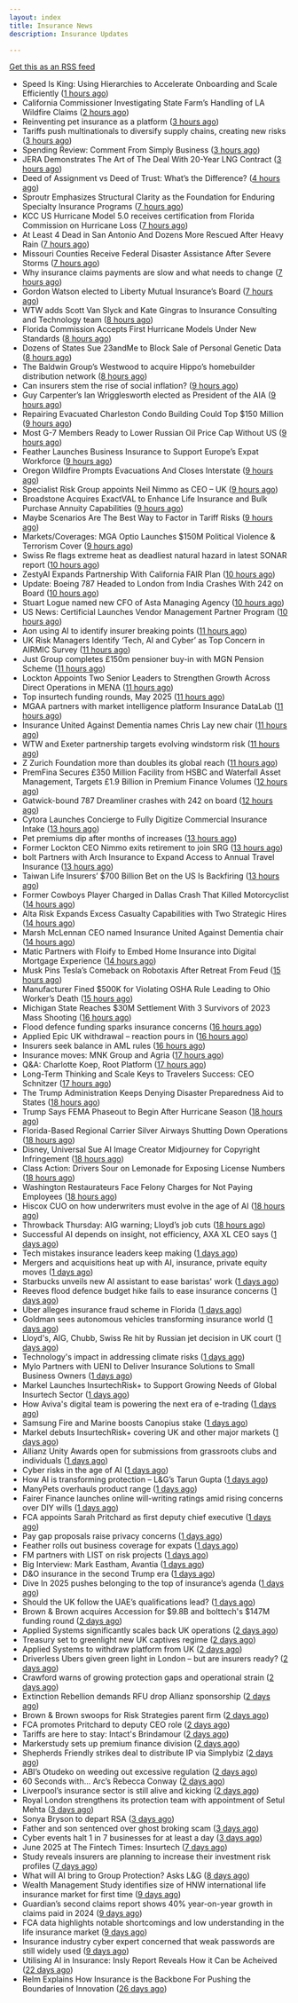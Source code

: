 ```yaml
---
layout: index
title: Insurance News
description: Insurance Updates

---
```


[Get this as an RSS feed](/insurance.rss)

<!-- news_marker starts -->
- Speed Is King: Using Hierarchies to Accelerate Onboarding and Scale Efficiently ([1 hours ago](https://www.insurancejournal.com/blogs/agentsync/2025/06/12/827547.htm))
- California Commissioner Investigating State Farm’s Handling of LA Wildfire Claims ([2 hours ago](https://www.insurancejournal.com/news/west/2025/06/12/827538.htm))
- Reinventing pet insurance as a platform ([3 hours ago](https://www.dig-in.com/opinion/reinventing-pet-insurance-as-a-platform))
- Tariffs push multinationals to diversify supply chains, creating new risks ([3 hours ago](https://www.insurancebusinessmag.com/uk/news/breaking-news/tariffs-push-multinationals-to-diversify-supply-chains-creating-new-risks-538920.aspx))
- Spending Review: Comment From Simply Business ([3 hours ago](https://insurance-edge.net/2025/06/12/spending-review-comment-from-simply-business/))
- JERA Demonstrates The Art of The Deal With 20-Year LNG Contract ([3 hours ago](https://insurance-edge.net/2025/06/12/jera-demonstrates-the-art-of-the-deal-with-20-year-lng-contract/))
- Deed of Assignment vs Deed of Trust: What’s the Difference? ([4 hours ago](https://insurance-edge.net/2025/06/12/deed-of-assignment-vs-deed-of-trust-whats-the-difference/))
- Sproutr Emphasizes Structural Clarity as the Foundation for Enduring Specialty Insurance Programs ([7 hours ago](https://www.insurtechinsights.com/sproutr-emphasizes-structural-clarity-as-the-foundation-for-enduring-specialty-insurance-programs/))
- KCC US Hurricane Model 5.0 receives certification from Florida Commission on Hurricane Loss ([7 hours ago](https://www.reinsurancene.ws/kcc-us-hurricane-model-5-0-receives-certification-from-florida-commission-on-hurricane-loss/))
- At Least 4 Dead in San Antonio And Dozens More Rescued After Heavy Rain ([7 hours ago](https://www.insurancejournal.com/news/southcentral/2025/06/12/827404.htm))
- Missouri Counties Receive Federal Disaster Assistance After Severe Storms ([7 hours ago](https://www.insurancejournal.com/news/midwest/2025/06/12/827400.htm))
- Why insurance claims payments are slow and what needs to change ([7 hours ago](https://www.dig-in.com/opinion/why-insurance-claims-payments-are-slow-what-needs-to-change))
- Gordon Watson elected to Liberty Mutual Insurance’s Board ([7 hours ago](https://www.reinsurancene.ws/tim-sweeney-elected-to-liberty-mutual-insurances-board/))
- WTW adds Scott Van Slyck and Kate Gingras to Insurance Consulting and Technology team ([8 hours ago](https://www.reinsurancene.ws/wtw-adds-scott-van-slyck-and-kate-gingras-to-insurance-consulting-and-technology-team/))
- Florida Commission Accepts First Hurricane Models Under New Standards ([8 hours ago](https://www.insurancejournal.com/news/southeast/2025/06/12/827376.htm))
- Dozens of States Sue 23andMe to Block Sale of Personal Genetic Data ([8 hours ago](https://www.insurancejournal.com/news/national/2025/06/12/827372.htm))
- The Baldwin Group’s Westwood to acquire Hippo’s homebuilder distribution network ([8 hours ago](https://www.reinsurancene.ws/the-baldwin-groups-westwood-to-acquire-hippos-homebuilder-distribution-network/))
- Can insurers stem the rise of social inflation? ([9 hours ago](https://www.dig-in.com/news/can-insurers-stem-the-rise-of-social-inflation))
- Guy Carpenter’s Ian Wrigglesworth elected as President of the AIA ([9 hours ago](https://www.reinsurancene.ws/guy-carpenters-ian-wrigglesworth-elected-as-president-of-the-aia/))
- Repairing Evacuated Charleston Condo Building Could Top $150 Million ([9 hours ago](https://www.insurancejournal.com/news/southeast/2025/06/12/827357.htm))
- Most G-7 Members Ready to Lower Russian Oil Price Cap Without US ([9 hours ago](https://www.insurancejournal.com/news/international/2025/06/12/827354.htm))
- Feather Launches Business Insurance to Support Europe’s Expat Workforce ([9 hours ago](https://www.insurtechinsights.com/feather-launches-business-insurance-to-support-europes-expat-workforce/))
- Oregon Wildfire Prompts Evacuations And Closes Interstate ([9 hours ago](https://www.insurancejournal.com/news/west/2025/06/12/827351.htm))
- Specialist Risk Group appoints Neil Nimmo as CEO – UK ([9 hours ago](https://www.reinsurancene.ws/specialist-risk-group-appoints-neil-nimmo-as-ceo-uk/))
- Broadstone Acquires ExactVAL to Enhance Life Insurance and Bulk Purchase Annuity Capabilities ([9 hours ago](https://www.insurtechinsights.com/broadstone-acquires-exactval-to-enhance-life-insurance-and-bulk-purchase-annuity-capabilities/))
- Maybe Scenarios Are The Best Way to Factor in Tariff Risks ([9 hours ago](https://insurance-edge.net/2025/06/12/maybe-scenarios-are-the-best-way-to-factor-in-tariff-risks/))
- Markets/Coverages: MGA Optio Launches $150M Political Violence & Terrorism Cover ([9 hours ago](https://www.insurancejournal.com/news/international/2025/06/12/827342.htm))
- Swiss Re flags extreme heat as deadliest natural hazard in latest SONAR report ([10 hours ago](https://www.reinsurancene.ws/swiss-re-flags-extreme-heat-as-deadliest-natural-hazard-in-latest-sonar-report/))
- ZestyAI Expands Partnership With California FAIR Plan ([10 hours ago](https://insurance-edge.net/2025/06/12/zestyai-expands-partnership-with-california-fair-plan/))
- Update: Boeing 787 Headed to London from India Crashes With 242 on Board ([10 hours ago](https://www.insurancejournal.com/news/international/2025/06/12/827319.htm))
- Stuart Logue named new CFO of Asta Managing Agency ([10 hours ago](https://www.reinsurancene.ws/stuart-logue-named-new-cfo-of-asta-managing-agency/))
- US News: Certificial Launches Vendor Management Partner Program ([10 hours ago](https://insurance-edge.net/2025/06/12/us-news-certificial-launches-vendor-management-partner-program/))
- Aon using AI to identify insurer breaking points ([11 hours ago](https://www.postonline.co.uk/commercial/7957931/aon-using-ai-to-identify-insurer-breaking-points))
- UK Risk Managers Identify ‘Tech, AI and Cyber’ as Top Concern in AIRMIC Survey ([11 hours ago](https://www.insurancejournal.com/news/international/2025/06/12/827323.htm))
- Just Group completes £150m pensioner buy-in with MGN Pension Scheme ([11 hours ago](https://www.reinsurancene.ws/just-group-completes-150m-pensioner-buy-in-with-mgn-pension-scheme/))
- Lockton Appoints Two Senior Leaders to Strengthen Growth Across Direct Operations in MENA ([11 hours ago](https://www.insurtechinsights.com/lockton-appoints-two-senior-leaders-to-strengthen-growth-across-direct-operations-in-mena/))
- Top insurtech funding rounds, May 2025 ([11 hours ago](https://www.dig-in.com/news/top-insurtech-funding-rounds-may-2025))
- MGAA partners with market intelligence platform Insurance DataLab ([11 hours ago](https://www.reinsurancene.ws/mgaa-partners-with-market-intelligence-platform-insurance-datalab/))
- Insurance United Against Dementia names Chris Lay new chair ([11 hours ago](https://www.insurancebusinessmag.com/uk/news/non-profits/insurance-united-against-dementia-names-chris-lay-new-chair-538848.aspx))
- WTW and Exeter partnership targets evolving windstorm risk ([11 hours ago](https://www.insurancebusinessmag.com/uk/news/breaking-news/wtw-and-exeter-partnership-targets-evolving-windstorm-risk-538847.aspx))
- Z Zurich Foundation more than doubles its global reach ([11 hours ago](https://www.insurancebusinessmag.com/uk/news/non-profits/z-zurich-foundation-more-than-doubles-its-global-reach-538846.aspx))
- PremFina Secures £350 Million Facility from HSBC and Waterfall Asset Management, Targets £1.9 Billion in Premium Finance Volumes ([12 hours ago](https://www.insurtechinsights.com/premfina-secures-350-million-facility-from-hsbc-and-waterfall-asset-management-targets-1-9-billion-in-premium-finance-volumes/))
- Gatwick-bound 787 Dreamliner crashes with 242 on board ([12 hours ago](https://www.insurancebusinessmag.com/uk/news/breaking-news/gatwickbound-787-dreamliner-crashes-with-242-on-board-538840.aspx))
- Cytora Launches Concierge to Fully Digitize Commercial Insurance Intake ([13 hours ago](https://www.insurtechinsights.com/cytora-launches-concierge-to-fully-digitize-commercial-insurance-intake/))
- Pet premiums dip after months of increases ([13 hours ago](https://www.postonline.co.uk/personal/7957929/pet-premiums-dip-after-months-of-increases))
- Former Lockton CEO Nimmo exits retirement to join SRG ([13 hours ago](https://www.postonline.co.uk/news/7957930/former-lockton-ceo-nimmo-exits-retirement-to-join-srg))
- bolt Partners with Arch Insurance to Expand Access to Annual Travel Insurance ([13 hours ago](https://www.insurtechinsights.com/bolt-partners-with-arch-insurance-to-expand-access-to-annual-travel-insurance/))
- Taiwan Life Insurers’ $700 Billion Bet on the US Is Backfiring ([13 hours ago](https://www.insurancejournal.com/news/international/2025/06/12/827304.htm))
- Former Cowboys Player Charged in Dallas Crash That Killed Motorcyclist ([14 hours ago](https://www.insurancejournal.com/news/southcentral/2025/06/12/827074.htm))
- Alta Risk Expands Excess Casualty Capabilities with Two Strategic Hires ([14 hours ago](https://www.insurancejournal.com/services/newswire/2025/06/12/827089.htm))
- Marsh McLennan CEO named Insurance United Against Dementia chair ([14 hours ago](https://www.postonline.co.uk/people/7957928/marsh-mclennan-ceo-named-insurance-united-against-dementia-chair))
- Matic Partners with Floify to Embed Home Insurance into Digital Mortgage Experience ([14 hours ago](https://www.insurtechinsights.com/matic-partners-with-floify-to-embed-home-insurance-into-digital-mortgage-experience/))
- Musk Pins Tesla’s Comeback on Robotaxis After Retreat From Feud ([15 hours ago](https://www.insurancejournal.com/news/southcentral/2025/06/12/827263.htm))
- Manufacturer Fined $500K for Violating OSHA Rule Leading to Ohio Worker’s Death ([15 hours ago](https://www.insurancejournal.com/news/midwest/2025/06/12/827049.htm))
- Michigan State Reaches $30M Settlement With 3 Survivors of 2023 Mass Shooting ([16 hours ago](https://www.insurancejournal.com/news/midwest/2025/06/12/827052.htm))
- Flood defence funding sparks insurance concerns ([16 hours ago](https://www.insurancebusinessmag.com/uk/news/catastrophe/flood-defence-funding-sparks-insurance-concerns-538821.aspx))
- Applied Epic UK withdrawal – reaction pours in ([16 hours ago](https://www.insurancebusinessmag.com/uk/news/technology/applied-epic-uk-withdrawal--reaction-pours-in-538820.aspx))
- Insurers seek balance in AML rules ([16 hours ago](https://www.insurancebusinessmag.com/uk/news/life-insurance/insurers-seek-balance-in-aml-rules-538818.aspx))
- Insurance moves: MNK Group and Agria ([17 hours ago](https://www.insurancebusinessmag.com/uk/news/breaking-news/insurance-moves-mnk-group-and-agria-538817.aspx))
- Q&A: Charlotte Koep, Root Platform ([17 hours ago](https://www.postonline.co.uk/technology/7957566/qa-charlotte-koep-root-platform))
- Long-Term Thinking and Scale Keys to Travelers Success: CEO Schnitzer ([17 hours ago](https://www.insurancejournal.com/news/national/2025/06/12/827063.htm))
- The Trump Administration Keeps Denying Disaster Preparedness Aid to States ([18 hours ago](https://www.insurancejournal.com/news/national/2025/06/12/827246.htm))
- Trump Says FEMA Phaseout to Begin After Hurricane Season ([18 hours ago](https://www.insurancejournal.com/news/national/2025/06/12/827240.htm))
- Florida-Based Regional Carrier Silver Airways Shutting Down Operations ([18 hours ago](https://www.insurancejournal.com/news/southeast/2025/06/12/827271.htm))
- Disney, Universal Sue AI Image Creator Midjourney for Copyright Infringement ([18 hours ago](https://www.insurancejournal.com/news/national/2025/06/12/827252.htm))
- Class Action: Drivers Sour on Lemonade for Exposing License Numbers ([18 hours ago](https://www.insurancejournal.com/news/east/2025/06/12/827280.htm))
- Washington Restaurateurs Face Felony Charges for Not Paying Employees ([18 hours ago](https://www.insurancejournal.com/news/west/2025/06/12/826642.htm))
- Hiscox CUO on how underwriters must evolve in the age of AI ([18 hours ago](https://www.postonline.co.uk/technology/7957894/hiscox-cuo-on-how-underwriters-must-evolve-in-the-age-of-ai))
- Throwback Thursday: AIG warning; Lloyd’s job cuts ([18 hours ago](https://www.postonline.co.uk/lloyd%E2%80%99slondon/7956730/throwback-thursday-aig-warning-lloyd%E2%80%99s-job-cuts))
- Successful AI depends on insight, not efficiency, AXA XL CEO says ([1 days ago](https://www.dig-in.com/news/insight-not-efficiency-makes-ai-successful-axa-ceo-says))
- Tech mistakes insurance leaders keep making ([1 days ago](https://www.dig-in.com/opinion/tech-mistakes-insurance-leaders-keep-making))
- Mergers and acquisitions heat up with AI, insurance, private equity moves ([1 days ago](https://www.insurancebusinessmag.com/uk/news/breaking-news/mergers-and-acquisitions-heat-up-with-ai-insurance-private-equity-moves-538787.aspx))
- Starbucks unveils new AI assistant to ease baristas' work ([1 days ago](https://www.insurancebusinessmag.com/uk/business-strategy/starbucks-unveils-new-ai-assistant-to-ease-baristas-work-538756.aspx))
- Reeves flood defence budget hike fails to ease insurance concerns ([1 days ago](https://www.postonline.co.uk/personal/7957925/reeves-flood-defence-budget-hike-fails-to-ease-insurance-concerns))
- Uber alleges insurance fraud scheme in Florida ([1 days ago](https://www.dig-in.com/articles/uber-alleges-insurance-fraud-scheme-in-florida))
- Goldman sees autonomous vehicles transforming insurance world ([1 days ago](https://www.dig-in.com/articles/goldman-autonomous-vehicles-transforming-insurance-world))
- Lloyd's, AIG, Chubb, Swiss Re hit by Russian jet decision in UK court ([1 days ago](https://www.insurancebusinessmag.com/uk/news/breaking-news/lloyds-aig-chubb-swiss-re-hit-by-russian-jet-decision-in-uk-court-538708.aspx))
- Technology's impact in addressing climate risks ([1 days ago](https://www.dig-in.com/podcast/technologys-impact-in-addressing-climate-risks))
- Mylo Partners with UENI to Deliver Insurance Solutions to Small Business Owners ([1 days ago](https://www.insurtechinsights.com/mylo-partners-with-ueni-to-deliver-insurance-solutions-to-small-business-owners/))
- Markel Launches InsurtechRisk+ to Support Growing Needs of Global Insurtech Sector ([1 days ago](https://www.insurtechinsights.com/markel-launches-insurtechrisk-to-support-growing-needs-of-global-insurtech-sector/))
- How Aviva's digital team is powering the next era of e-trading ([1 days ago](https://www.insurancebusinessmag.com/uk/news/sme/how-avivas-digital-team-is-powering-the-next-era-of-etrading-538687.aspx))
- Samsung Fire and Marine boosts Canopius stake ([1 days ago](https://www.insurancebusinessmag.com/uk/news/breaking-news/samsung-fire-and-marine-boosts-canopius-stake-538681.aspx))
- Markel debuts InsurtechRisk+ covering UK and other major markets ([1 days ago](https://www.insurancebusinessmag.com/uk/news/technology/markel-debuts-insurtechrisk-covering-uk-and-other-major-markets-538677.aspx))
- Allianz Unity Awards open for submissions from grassroots clubs and individuals ([1 days ago](https://www.insurancebusinessmag.com/uk/news/non-profits/allianz-unity-awards-open-for-submissions-from-grassroots-clubs-and-individuals-538676.aspx))
- Cyber risks in the age of AI ([1 days ago](https://www.insurancebusinessmag.com/uk/tv/cyber-risks-in-the-age-of-ai-538675.aspx))
- How AI is transforming protection – L&G’s Tarun Gupta ([1 days ago](https://ifamagazine.com/what-does-ai-mean-for-digital-health-and-wellbeing/))
- ManyPets overhauls product range ([1 days ago](https://www.postonline.co.uk/news/7957921/manypets-overhauls-product-range))
- Fairer Finance launches online will-writing ratings amid rising concerns over DIY wills ([1 days ago](https://ifamagazine.com/fairer-finance-launches-online-will-writing-ratings-amid-rising-concerns-over-diy-wills/))
- FCA appoints Sarah Pritchard as first deputy chief executive ([1 days ago](https://www.insurancebusinessmag.com/uk/news/breaking-news/fca-appoints-sarah-pritchard-as-first-deputy-chief-executive-538650.aspx))
- Pay gap proposals raise privacy concerns ([1 days ago](https://www.insurancebusinessmag.com/uk/news/breaking-news/pay-gap-proposals-raise-privacy-concerns-538649.aspx))
- Feather rolls out business coverage for expats ([1 days ago](https://www.insurancebusinessmag.com/uk/news/breaking-news/feather-rolls-out-business-coverage-for-expats-538648.aspx))
- FM partners with LIST on risk projects ([1 days ago](https://www.insurancebusinessmag.com/uk/news/breaking-news/fm-partners-with-list-on-risk-projects-538647.aspx))
- Big Interview: Mark Eastham, Avantia ([1 days ago](https://www.postonline.co.uk/personal/7957718/big-interview-mark-eastham-avantia))
- D&O insurance in the second Trump era ([1 days ago](https://www.postonline.co.uk/commercial/7957858/do-insurance-in-the-second-trump-era))
- Dive In 2025 pushes belonging to the top of insurance’s agenda ([1 days ago](https://www.postonline.co.uk/news/7957904/dive-in-2025-pushes-belonging-to-the-top-of-insurance%E2%80%99s-agenda))
- Should the UK follow the UAE’s qualifications lead? ([1 days ago](https://www.postonline.co.uk/people/7957500/should-the-uk-follow-the-uae%E2%80%99s-qualifications-lead))
- Brown & Brown acquires Accession for $9.8B and bolttech's $147M funding round ([2 days ago](https://www.dig-in.com/news/brown-brown-acquires-accession-9-8b-bolttech-147m-funding))
- Applied Systems significantly scales back UK operations ([2 days ago](https://www.postonline.co.uk/news/7957918/applied-systems-significantly-scales-back-uk-operations))
- Treasury set to greenlight new UK captives regime ([2 days ago](https://www.postonline.co.uk/commercial/7957917/treasury-set-to-greenlight-new-uk-captives-regime))
- Applied Systems to withdraw platform from UK ([2 days ago](https://www.insurancebusinessmag.com/uk/news/technology/applied-systems-to-withdraw-platform-from-uk-538563.aspx))
- Driverless Ubers given green light in London – but are insurers ready? ([2 days ago](https://www.insurancebusinessmag.com/uk/news/auto-motor/driverless-ubers-given-green-light-in-london--but-are-insurers-ready-538562.aspx))
- Crawford warns of growing protection gaps and operational strain ([2 days ago](https://www.insurancebusinessmag.com/uk/news/claims/crawford-warns-of-growing-protection-gaps-and-operational-strain-538567.aspx))
- Extinction Rebellion demands RFU drop Allianz sponsorship ([2 days ago](https://www.postonline.co.uk/news/7957916/extinction-rebellion-demands-rfu-drop-allianz-sponsorship))
- Brown & Brown swoops for Risk Strategies parent firm ([2 days ago](https://www.postonline.co.uk/news/7957914/brown-brown-swoops-for-risk-strategies-parent-firm))
- FCA promotes Pritchard to deputy CEO role ([2 days ago](https://www.postonline.co.uk/news/7957913/fca-promotes-pritchard-to-deputy-ceo-role))
- Tariffs are here to stay: Intact's Brindamour ([2 days ago](https://www.insurancebusinessmag.com/uk/news/breaking-news/tariffs-are-here-to-stay-intacts-brindamour-538522.aspx))
- Markerstudy sets up premium finance division ([2 days ago](https://www.postonline.co.uk/news/7957910/markerstudy-sets-up-premium-finance-division))
- Shepherds Friendly strikes deal to distribute IP via Simplybiz ([2 days ago](https://ifamagazine.com/shepherds-friendly-strikes-deal-to-distribute-ip-via-simplybiz/))
- ABI’s Otudeko on weeding out excessive regulation ([2 days ago](https://www.postonline.co.uk/regulation/7957893/abi%E2%80%99s-otudeko-on-weeding-out-excessive-regulation))
- 60 Seconds with... Arc’s Rebecca Conway ([2 days ago](https://www.postonline.co.uk/people/7957449/60-seconds-with-arc%E2%80%99s-rebecca-conway))
- Liverpool’s insurance sector is still alive and kicking ([2 days ago](https://www.postonline.co.uk/commercial/7957804/liverpool%E2%80%99s-insurance-sector-is-still-alive-and-kicking))
- Royal London strengthens its protection team with appointment of Setul Mehta ([3 days ago](https://ifamagazine.com/royal-london-strengthens-its-protection-team-with-appointment-of-setul-mehta/))
- Sonya Bryson to depart RSA ([3 days ago](https://www.postonline.co.uk/news/7957903/sonya-bryson-to-depart-rsa))
- Father and son sentenced over ghost broking scam ([3 days ago](https://www.postonline.co.uk/broker/7957901/father-and-son-sentenced-over-ghost-broking-scam))
- Cyber events halt 1 in 7 businesses for at least a day ([3 days ago](https://www.postonline.co.uk/news/7957899/cyber-events-halt-1-in-7-businesses-for-at-least-a-day))
- June 2025 at The Fintech Times: Insurtech ([7 days ago](https://thefintechtimes.com/june-2025-at-the-fintech-times-insurtech/))
- Study reveals insurers are planning to increase their investment risk profiles ([7 days ago](https://ifamagazine.com/study-reveals-insurers-are-planning-to-increase-their-investment-risk-profiles/))
- What will AI bring to Group Protection? Asks L&G ([8 days ago](https://ifamagazine.com/what-will-ai-bring-to-group-protection-asks-lg/))
- Wealth Management Study identifies size of HNW international life insurance market for first time ([9 days ago](https://ifamagazine.com/wealth-management-study-identifies-size-of-hnw-international-life-insurance-market-for-first-time/))
- Guardian’s second claims report shows 40% year-on-year growth in claims paid in 2024 ([9 days ago](https://ifamagazine.com/guardians-second-claims-report-show-40-year-on-year-growth-in-claims-paid-in-2024/))
- FCA data highlights notable shortcomings and low understanding in the life insurance market ([9 days ago](https://ifamagazine.com/fca-data-highlights-notable-shortcomings-and-low-understanding-in-the-life-insurance-market/))
- Insurance industry cyber expert concerned that weak passwords are still widely used ([9 days ago](https://ifamagazine.com/insurance-industry-cyber-expert-concerned-that-weak-passwords-are-still-widely-used/))
- Utilising AI in Insurance: Insly Report Reveals How it Can be Acheived ([22 days ago](https://thefintechtimes.com/utilising-ai-in-insurance-insly-report-reveals-how-it-can-be-acheived/))
- Relm Explains How Insurance is the Backbone For Pushing the Boundaries of Innovation ([26 days ago](https://thefintechtimes.com/relm-explains-how-insurance-is-the-backbone-for-pushing-the-boundaries-of-innovation/))

<!-- news_marker ends -->